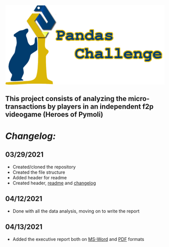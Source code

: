 ![Pandas Challenge](Resources/panda_header.png)

## This project consists of  analyzing the micro-transactions by players in an independent f2p videogame (Heroes of Pymoli)


# ***Changelog:***

## **03/29/2021**
- Created/cloned the repository
- Created the file structure
- Added header for readme
- Created header, [readme](HeroesOfPymoli/readme.md) and [changelog](HeroesOfPymoli/changelog.md)

## **04/12/2021**
- Done with all the data analysis, moving on to write the report

## **04/13/2021**
- Added the executive report both on [MS-Word](Executive_Report.docx) and [PDF](Executive_Report.pdf) formats